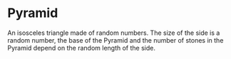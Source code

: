 # Pyramid
An isosceles triangle made of random numbers. The size of the side is a random number, the base of the Pyramid and the number of stones in the Pyramid depend on the random length of the side.
